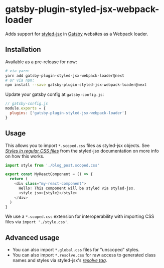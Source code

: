 # gatsby-plugin-styled-jsx-webpack-loader

Adds support for [styled-jsx] in [Gatsby] websites as a Webpack loader.

[styled-jsx]: https://github.com/zeit/styled-jsx
[gatsby]: https://www.gatsbyjs.org/

## Installation

Available as a pre-release for now:

```bash
# via yarn:
yarn add gatsby-plugin-styled-jsx-webpack-loader@next
# or via npm:
npm install --save gatsby-plugin-styled-jsx-webpack-loader@next
```

Update your gatsby config at `gatsby-config.js`:

```js
// gatsby-config.js
module.exports = {
  plugins: ['gatsby-plugin-styled-jsx-webpack-loader']
}
```

## Usage

This allows you to import `*.scoped.css` files as styled-jsx objects. See [_Styles in regular CSS files_](https://github.com/zeit/styled-jsx#styles-in-regular-css-files) from the styled-jsx documentation on more info on how this works.

```js
import style from './blog_post.scoped.css'

export const MyReactComponent = () => {
  return (
    <div class="my-react-component">
      Hello! This component will be styled via styled-jsx.
      <style jsx>{style}</style>
    </div>
  )
}
```

We use a `*.scoped.css` extension for interoperability with importing CSS files via `import './style.css'`.

## Advanced usage

- You can also import `*.global.css` files for "unscoped" styles.
- You can also import `*.resolve.css` for raw access to generated class names and styles via styled-jsx's [_resolve tag_](https://github.com/zeit/styled-jsx#the-resolve-tag).
